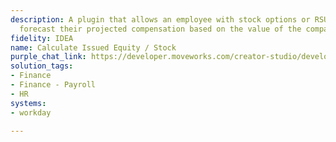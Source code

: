 ```yaml
---
description: A plugin that allows an employee with stock options or RSU grants to
  forecast their projected compensation based on the value of the company's stock.
fidelity: IDEA
name: Calculate Issued Equity / Stock
purple_chat_link: https://developer.moveworks.com/creator-studio/developer-tools/purple-chat-builder/?workspace=%7B%22title%22%3A%22My+Workspace%22%2C%22botSettings%22%3A%7B%7D%2C%22mocks%22%3A%5B%7B%22id%22%3A9349%2C%22title%22%3A%22Mock+1%22%2C%22transcript%22%3A%7B%22settings%22%3A%7B%22colorStyle%22%3A%22LIGHT%22%2C%22startTime%22%3A%2211%3A43+AM%22%2C%22defaultPerson%22%3A%22ANNA%22%2C%22editable%22%3Atrue%7D%2C%22messages%22%3A%5B%7B%22from%22%3A%22USER%22%2C%22text%22%3A%22%3Cp%3EWhat+are+my+stock+options+worth+if+%24ACME+goes+to+%24150%3F%3C%2Fp%3E%22%7D%2C%7B%22from%22%3A%22BOT%22%2C%22text%22%3A%22%E2%9C%85+Identify+request+for+stock+valuation%3Cbr%3E%E2%9C%85+Fetching+current+company+valuation+and+outstanding+stock%3Cbr%3E%F0%9F%94%81+Calculating+stock+value%22%7D%2C%7B%22from%22%3A%22BOT%22%2C%22text%22%3A%22Based+on+the+latest+company+valuation%2C+here+are+the+details+for+the+value+of+your+issued+stock%3A%22%2C%22cards%22%3A%5B%7B%22title%22%3A%22Stock+Valuation+Summary%22%2C%22text%22%3A%22%3Cp%3EFind+the+value+of+your+current+holdings%3A%3Cbr%3E%3Cb%3ECompany+Valuation%3A%3C%2Fb%3E+%24500+Billion%3Cbr%3E%3Cb%3EOutstanding+Shares%3A%3C%2Fb%3E+5+Million%3Cbr%3E%3Cb%3EYour+Shares%3A%3C%2Fb%3E+10%2C000%3Cbr%3E%3Cb%3EValue+per+Share%3A%3C%2Fb%3E+%24150%3Cbr%3E%3Cb%3EYour+Total+Stock+Value%3A%3C%2Fb%3E+%241%2C500%2C000%3C%2Fp%3E%22%7D%5D%7D%5D%7D%7D%5D%7D
solution_tags:
- Finance
- Finance - Payroll
- HR
systems:
- workday

---
```

